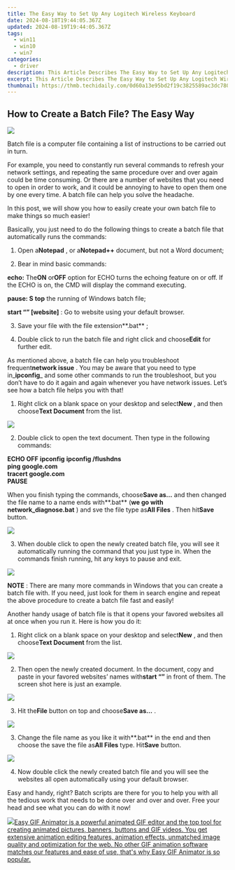 ```yaml
---
title: The Easy Way to Set Up Any Logitech Wireless Keyboard
date: 2024-08-18T19:44:05.367Z
updated: 2024-08-19T19:44:05.367Z
tags:
  - win11
  - win10
  - win7
categories:
  - driver
description: This Article Describes The Easy Way to Set Up Any Logitech Wireless Keyboard
excerpt: This Article Describes The Easy Way to Set Up Any Logitech Wireless Keyboard
thumbnail: https://thmb.techidaily.com/0d60a13e95bd2f19c3825589ac3dc780b265ba27c26a5a1444fa33e9bf405f0f.jpg
---
```


## How to Create a Batch File? The Easy Way

![](https://images.drivereasy.com/wp-content/uploads/2017/06/img_5949dc1ab0110.png)

 Batch file is a computer file containing a list of instructions to be carried out in turn.

 For example, you need to constantly run several commands to refresh your network settings, and repeating the same procedure over and over again could be time consuming. Or there are a number of websites that you need to open in order to work, and it could be annoying to have to open them one by one every time. A batch file can help you solve the headache.

 In this post, we will show you how to easily create your own batch file to make things so much easier!

 Basically, you just need to do the following things to create a batch file that automatically runs the commands:

 1) Open a**Notepad** , or a**Notepad++** document, but not a Word document;

 2) Bear in mind basic commands:

**echo:** The**ON** or**OFF** option for ECHO turns the echoing feature on or off. If the ECHO is on, the CMD will display the command executing.

**pause: S** **top** the running of Windows batch file;

**start “” \[website\]** : Go to website using your default browser.

 3) Save your file with the file extension**.bat** ;

 4) Double click to run the batch file and right click and choose**Edit** for further edit.

 As mentioned above, a batch file can help you troubleshoot frequent**network issue** . You may be aware that you need to type in_**ipconfig**_ and some other commands to run the troubleshoot, but you don’t have to do it again and again whenever you have network issues. Let’s see how a batch file helps you with that!

 1) Right click on a blank space on your desktop and select**New** , and then choose**Text Document** from the list.

![](https://images.drivereasy.com/wp-content/uploads/2017/06/img_5949ef6de338b.png)

 2) Double click to open the text document. Then type in the following commands:

**ECHO OFF**
**ipconfig**
**ipconfig /flushdns**  
**ping google.com**  
**tracert google.com**  
**PAUSE**

 When you finish typing the commands, choose**Save as…** and then changed the file name to a name ends with**.bat** (**we go with network\_diagnose.bat** ) and sve the file type as**All Files** . Then hit**Save** button.

![](https://images.drivereasy.com/wp-content/uploads/2017/06/img_5949f6946b1d4.png)

 3) When double click to open the newly created batch file, you will see it automatically running the command that you just type in. When the commands finish running, hit any keys to pause and exit.

![](https://images.drivereasy.com/wp-content/uploads/2017/06/img_5949f5cd929a2.png)

**NOTE** : There are many more commands in Windows that you can create a batch file with. If you need, just look for them in search engine and repeat the above procedure to create a batch file fast and easily!

 Another handy usage of batch file is that it opens your favored websites all at once when you run it. Here is how you do it:

 1) Right click on a blank space on your desktop and select**New** , and then choose**Text Document** from the list.

![](https://images.drivereasy.com/wp-content/uploads/2017/06/img_5949ef6de338b.png)

 2) Then open the newly created document. In the document, copy and paste in your favored websites’ names with**start “”** in front of them. The screen shot here is just an example.

![](https://images.drivereasy.com/wp-content/uploads/2017/06/img_594a0ea570740.png)

 3) Hit the**File** button on top and choose**Save as…** .

![](https://images.drivereasy.com/wp-content/uploads/2017/06/img_594a0ef76ed9a.png)

 3) Change the file name as you like it with**.bat** in the end and then choose the save the file as**All Files** type. Hit**Save** button.

![](https://images.drivereasy.com/wp-content/uploads/2017/06/img_594a0f5e6b405.png)

 4) Now double click the newly created batch file and you will see the websites all open automatically using your default browser.

 Easy and handy, right? Batch scripts are there for you to help you with all the tedious work that needs to be done over and over and over. Free your head and see what you can do with it now!


<ins class="adsbygoogle"
     style="display:block"
     data-ad-format="autorelaxed"
     data-ad-client="ca-pub-7571918770474297"
     data-ad-slot="1223367746"></ins>



<ins class="adsbygoogle"
     style="display:block"
     data-ad-client="ca-pub-7571918770474297"
     data-ad-slot="8358498916"
     data-ad-format="auto"
     data-full-width-responsive="true"></ins>



<!-- affiliate ads begin -->
<a href="https://secure.2checkout.com/order/checkout.php?PRODS=174416&QTY=1&AFFILIATE=108875&CART=1"><img src="https://www.easygifanimator.net/images/gif-animator.png" border="0">Easy GIF Animator is a powerful animated GIF editor and the top tool for creating animated pictures, banners, buttons and GIF videos. You get extensive animation editing features, animation effects, unmatched image quality and optimization for the web. No other GIF animation software matches our features and ease of use, that's why Easy GIF Animator is so popular.</a>
<!-- affiliate ads end -->